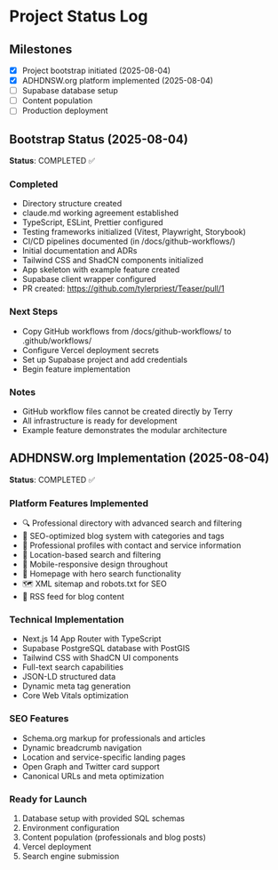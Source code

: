 # Project Status Log

## Milestones

- [x] Project bootstrap initiated (2025-08-04)
- [x] ADHDNSW.org platform implemented (2025-08-04)
- [ ] Supabase database setup
- [ ] Content population
- [ ] Production deployment

## Bootstrap Status (2025-08-04)

**Status**: COMPLETED ✅

### Completed
- Directory structure created
- claude.md working agreement established
- TypeScript, ESLint, Prettier configured
- Testing frameworks initialized (Vitest, Playwright, Storybook)
- CI/CD pipelines documented (in /docs/github-workflows/)
- Initial documentation and ADRs
- Tailwind CSS and ShadCN components initialized
- App skeleton with example feature created
- Supabase client wrapper configured
- PR created: https://github.com/tylerpriest/Teaser/pull/1

### Next Steps
- Copy GitHub workflows from /docs/github-workflows/ to .github/workflows/
- Configure Vercel deployment secrets
- Set up Supabase project and add credentials
- Begin feature implementation

### Notes
- GitHub workflow files cannot be created directly by Terry
- All infrastructure is ready for development
- Example feature demonstrates the modular architecture

## ADHDNSW.org Implementation (2025-08-04)

**Status**: COMPLETED ✅

### Platform Features Implemented
- 🔍 Professional directory with advanced search and filtering
- 📝 SEO-optimized blog system with categories and tags
- 🏥 Professional profiles with contact and service information
- 📍 Location-based search and filtering
- 📱 Mobile-responsive design throughout
- 🚀 Homepage with hero search functionality
- 🗺️ XML sitemap and robots.txt for SEO
- 📡 RSS feed for blog content

### Technical Implementation
- Next.js 14 App Router with TypeScript
- Supabase PostgreSQL database with PostGIS
- Tailwind CSS with ShadCN UI components
- Full-text search capabilities
- JSON-LD structured data
- Dynamic meta tag generation
- Core Web Vitals optimization

### SEO Features
- Schema.org markup for professionals and articles
- Dynamic breadcrumb navigation
- Location and service-specific landing pages
- Open Graph and Twitter card support
- Canonical URLs and meta optimization

### Ready for Launch
1. Database setup with provided SQL schemas
2. Environment configuration
3. Content population (professionals and blog posts)
4. Vercel deployment
5. Search engine submission